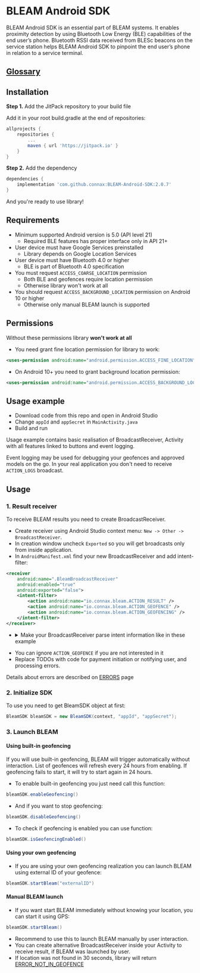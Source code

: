 # BLEAM Android SDK

BLEAM Android SDK is an essential part of BLEAM systems. It enables proximity detection by using Bluetooth Low Energy (BLE) capabilities of the end user’s phone. Bluetooth RSSI data received from BLESc beacons on the service station helps BLEAM Android SDK to pinpoint the end user’s phone in relation to a service terminal.

## [Glossary](GLOSSARY.md)

## Installation 

**Step 1.** Add the JitPack repository to your build file

Add it in your root build.gradle at the end of repositories:
```gradle
allprojects {
    repositories {
        ...
        maven { url 'https://jitpack.io' }
    }
}
```

**Step 2.** Add the dependency
```gradle
dependencies {
    implementation 'com.github.connax:BLEAM-Android-SDK:2.0.7'
}
```

And you're ready to use library!

## Requirements

- Minimum supported Android version is 5.0 (API level 21)
  - Required BLE features has proper interface only in API 21+
- User device must have Google Services preinstalled
  - Library depends on Google Location Services
- User device must have Bluetooth 4.0 or higher
  - BLE is part of Bluetooth 4.0 specification
- You must request `ACCESS_COARSE_LOCATION` permission
  - Both BLE and geofences require location permission
  - Otherwise library won't work at all
- You should request `ACCESS_BACKGROUND_LOCATION` permission on Android 10 or higher
  - Otherwise only manual BLEAM launch is supported

## Permissions

Without these permissions library **won't work at all**

- You need grant fine location permission for library to work:
```xml
<uses-permission android:name="android.permission.ACCESS_FINE_LOCATION" />
```
- On Android 10+ you need to grant background location permission:
```xml
<uses-permission android:name="android.permission.ACCESS_BACKGROUND_LOCATION" />
```

## Usage example

- Download code from this repo and open in Android Studio
- Change `appId` and `appSecret` in `MainActivity.java`
- Build and run

Usage example contains basic realisation of BroadcastReceiver, Activity with all features linked to buttons and event logging.

Event logging may be used for debugging your geofences and approved models on the go. In your real application you don't need to receive `ACTION_LOGS` broadcast.

## Usage

### 1. Result receiver
To receive BLEAM results you need to create BroadcastReceiver.

- Create receiver using Android Studio context menu: `New -> Other -> BroadcastReceiver`.
- In creation window uncheck `Exported` so you will get broadcasts only from inside application.
- In `AndroidManifest.xml` find your new BroadcastReceiver and add intent-filter:
```xml
<receiver
    android:name=".BleamBroadcastReceiver"
    android:enabled="true"
    android:exported="false">
    <intent-filter>
        <action android:name="io.connax.bleam.ACTION_RESULT" />
        <action android:name="io.connax.bleam.ACTION_GEOFENCE" />
        <action android:name="io.connax.bleam.ACTION_GEOFENCING" />
    </intent-filter>
</receiver>
```
- <details>
   <summary>Make your BroadcastReceiver parse intent information like in these example</summary>

    ```java
    public class BleamBroadcastReceiver extends BroadcastReceiver {

        @Override
        public void onReceive(Context context, Intent intent) {
            String action = intent.getAction();
            if (action != null) {
                switch (action) {
                    case BleamSDK.ACTION_RESULT:
                        if (intent.getBooleanExtra(BleamSDK.EXTRA_SUCCESS, false)) {
                            onBleamSuccess(context,
                                    intent.getStringExtra(BleamSDK.EXTRA_EXTERNAL_ID),
                                    intent.getIntExtra(BleamSDK.EXTRA_POSITION, -1));
                        } else {
                            onBleamFailure(context,
                                    intent.getStringExtra(BleamSDK.EXTRA_FROM),
                                    intent.getIntExtra(BleamSDK.EXTRA_ERROR_CODE, -1));
                        }
                        break;
                    case BleamSDK.ACTION_GEOFENCE:
                        onGeofenceEnter(context,
                                intent.getStringExtra(BleamSDK.EXTRA_EXTERNAL_ID));
                        break;
                    case BleamSDK.ACTION_GEOFENCING:
                        onGeofencingState(context,
                                intent.getBooleanExtra(BleamSDK.EXTRA_ENABLED, false));
                }
            }
        }

        public void onBleamSuccess(Context context, String extId, int position) {
            // extId is external id which was provided by you
            // position is position on your service station, starts from 1
            // TODO start payment or notify user -- as you wish
        }

        public void onGeofenceEnter(Context context, String extId) {
            // extId is external id of entered geofence
        }

        public void onGeofencingState(Context context, Boolean enabled) {
            if (enabled) {
                // Geofencing is enabled
            } else {
                // Geofencing is disabled
            }
        }

        public void onBleamFailure(Context context, String from, int errorCode) {
            switch (errorCode) {
                case BleamSDK.ERROR_WRONG_APP_ID_OR_SECRET:
                    // TODO process "wrong App ID or Secret" error
                    break;
                case BleamSDK.ERROR_NO_TF_MODEL:
                    // TODO process "geofence has no approved model" error
                    break;
                case BleamSDK.ERROR_SERVER_CONNECTION:
                    // TODO process "no connection to server" error
                    break;
                case BleamSDK.ERROR_DEVICE_NOT_SUPPORTED:
                    // TODO process "device not supported" error
                    break;
                case BleamSDK.ERROR_BLUETOOTH_NOT_ENABLED:
                    // TODO process "bluetooth disabled" error
                    // Consider prompt user that application needs Bluetooth enabled
                    break;
                case BleamSDK.ERROR_NOT_IN_GEOFENCE:
                    // TODO process "location not found" error
                    break;
                case BleamSDK.ERROR_LOCATION_DISABLED:
                    // TODO process "no location permission" error
                    // Consider prompt user about granting location permission
                    break;
                case BleamSDK.ERROR_NEWER_SDK_NEEDED:
                    // TODO process "SDK outdated" error
                    // Consider prompt user about updating application
                    break;
                case BleamSDK.ERROR_WRONG_GEOFENCE:
                    // TODO process "Wrong geofence" error
                default:
                    // TODO process or log "something went terribly wrong" error
            }
        }
    }
    ```

</details>

- You can ignore `ACTION_GEOFENCE` if you are not interested in it
- Replace TODOs with code for payment initiation or notifying user, and processing errors.

Details about errors are described on [ERRORS](ERRORS.md) page

### 2. Initialize SDK

To use you need to get BleamSDK object at first:
```java
BleamSDK bleamSDK = new BleamSDK(context, "appId", "appSecret");
```

### 3. Launch BLEAM
#### Using built-in geofencing
If you will use built-in geofencing, BLEAM will trigger automatically without interaction. List of geofences will refresh every 24 hours from enabling. If geofencing fails to start, it will try to start again in 24 hours.

- To enable built-in geofencing you just need call this function:
```java
bleamSDK.enableGeofencing()
```
- And if you want to stop geofencing:
```java
bleamSDK.disableGeofencing()
```

- To check if geofencing is enabled you can use function:
```java
bleamSDK.isGeofencingEnabled()
```

#### Using your own geofencing
- If you are using your own geofencing realization you can launch BLEAM using external ID of your geofence:
```java
bleamSDK.startBleam("externalID")
```

#### Manual BLEAM launch
- If you want start BLEAM immediately without knowing your location, you can start it using GPS:
```java
bleamSDK.startBleam()
```
- Recommend to use this to launch BLEAM manually by user interaction.
- You can create alternative BroadcastReceiver inside your Activity to receive result, if BLEAM was launched by user.
- If location was not found in 30 seconds, library will return [ERROR_NOT_IN_GEOFENCE](ERRORS.md#error_not_in_geofence)
